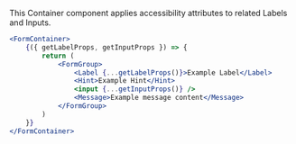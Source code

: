 This Container component applies accessibility attributes to related Labels and Inputs.

```jsx
<FormContainer>
    {({ getLabelProps, getInputProps }) => {
        return (
            <FormGroup>
                <Label {...getLabelProps()}>Example Label</Label>
                <Hint>Example Hint</Hint>
                <input {...getInputProps()} />
                <Message>Example message content</Message>
            </FormGroup>
        )
    }}
</FormContainer>
```
